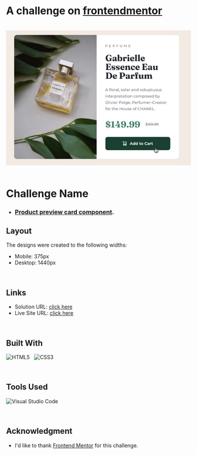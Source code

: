 # A challenge on [frontendmentor](https://www.frontendmentor.io) 
<br>
 
<img src="./assets/images/active-states.jpg"> 
<br>
<br>

# **Challenge Name**

- ### [Product preview card component](https://www.frontendmentor.io/challenges/product-preview-card-component-GO7UmttRfa).

## **Layout**

The designs were created to the following widths:

- Mobile: 375px
- Desktop: 1440px
<br>

## **Links**

- Solution URL: [click here](https://github.com/mahdicodes1/Product-preview-card-component)
- Live Site URL: [click here](https://mahdicodes1.github.io/Product-preview-card-component/)

<br>

## **Built With**

![HTML5](https://img.shields.io/badge/html5-%23E34F26.svg?style=for-the-badge&logo=html5&logoColor=white) &nbsp;  ![CSS3](https://img.shields.io/badge/css3-%231572B6.svg?style=for-the-badge&logo=css3&logoColor=white)

<br>

## **Tools Used**

![Visual Studio Code](https://img.shields.io/badge/VS%20Code-0078d7.svg?style=for-the-badge&logo=visual-studio-code&logoColor=white)

</br>

## **Acknowledgment**

- I'd like to thank [Frontend Mentor](https://www.frontendmentor.io) for this challenge.
